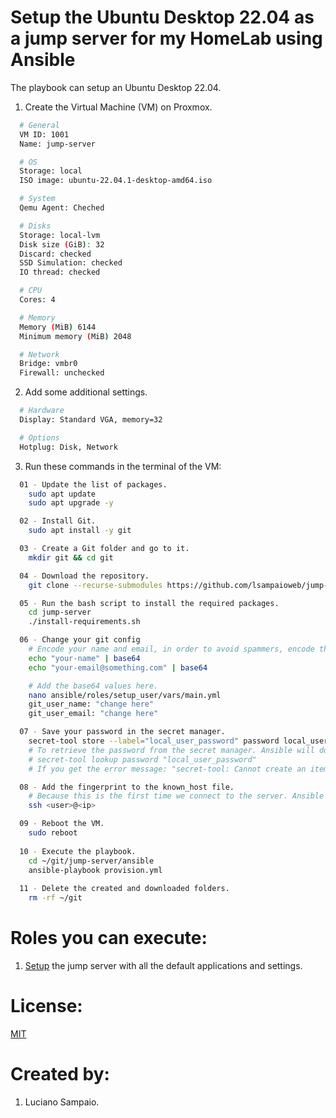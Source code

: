 # Setup the Ubuntu Desktop 22.04 as a jump server for my HomeLab using Ansible

The playbook can setup an Ubuntu Desktop 22.04.

1. Create the Virtual Machine (VM) on Proxmox.
```bash
  # General
  VM ID: 1001
  Name: jump-server

  # OS
  Storage: local
  ISO image: ubuntu-22.04.1-desktop-amd64.iso

  # System
  Qemu Agent: Cheched

  # Disks
  Storage: local-lvm
  Disk size (GiB): 32
  Discard: checked
  SSD Simulation: checked
  IO thread: checked

  # CPU
  Cores: 4

  # Memory
  Memory (MiB) 6144
  Minimum memory (MiB) 2048

  # Network
  Bridge: vmbr0
  Firewall: unchecked
```

2. Add some additional settings.
```bash
  # Hardware
  Display: Standard VGA, memory=32

  # Options
  Hotplug: Disk, Network
```

3. Run these commands in the terminal of the VM:
```bash
  01 - Update the list of packages.
    sudo apt update
    sudo apt upgrade -y

  02 - Install Git.
    sudo apt install -y git

  03 - Create a Git folder and go to it.
    mkdir git && cd git

  04 - Download the repository.
    git clone --recurse-submodules https://github.com/lsampaioweb/jump-server.git

  05 - Run the bash script to install the required packages.
    cd jump-server
    ./install-requirements.sh

  06 - Change your git config
    # Encode your name and email, in order to avoid spammers, encode them in base64.
    echo "your-name" | base64
    echo "your-email@something.com" | base64

    # Add the base64 values here.
    nano ansible/roles/setup_user/vars/main.yml
    git_user_name: "change here"
    git_user_email: "change here"

  07 - Save your password in the secret manager.
    secret-tool store --label="local_user_password" password local_user_password
    # To retrieve the password from the secret manager. Ansible will do this, don't worry.
    # secret-tool lookup password "local_user_password"
    # If you get the error message: "secret-tool: Cannot create an item in a locked collection", you should open the Ubuntu Interface (not from the SSH terminal). This will "open/unseal/unlock" the secret manager.

  08 - Add the fingerprint to the known_host file.
    # Because this is the first time we connect to the server. Ansible will handle this on the future playbooks.
    ssh <user>@<ip>

  09 - Reboot the VM.
    sudo reboot
  
  10 - Execute the playbook.
    cd ~/git/jump-server/ansible
    ansible-playbook provision.yml
  
  11 - Delete the created and downloaded folders.
    rm -rf ~/git
```

# Roles you can execute:
1. [Setup](roles/setup-machine/README.md) the jump server with all the default applications and settings.

# License:

[MIT](LICENSE "MIT License")

# Created by: 

1. Luciano Sampaio.
